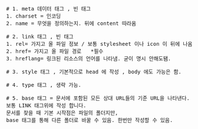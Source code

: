<PRE># 1. meta 데이터 태그 , 빈 태그
1. charset = 인코딩
2. name = 무엇을 정의하는지. 뒤에 content 따라옴

# 2. link 태그 , 빈 태그
1. rel= 가지고 올 파일 정보 / 보통 stylesheet 이나 icon 이 뒤에 나옴 *필수
2. href= 가지고 올 파일 경로   *필수
3. hreflang= 링크된 리소스의 언어를 나타냄. 굳이 명시 안해도됌.

# 3. style 태그 , 기본적으로 head 에 작성 , body 에도 가능은 함.

# 4. type 태그 , 생략 가능. 

# 5. base 태그 = 문서에 포함된 모든 상대 URL들의 기준 URL을 나타낸다.
보통 LINK 태그위에 작성 합니다.
문서를 찾을 때 기본 시작점은 파일의 폴더지만, 
base 태그를 통해 다른 폴더로 바꿀 수 있음. 한번만 작성할 수 있음.</PRE>

